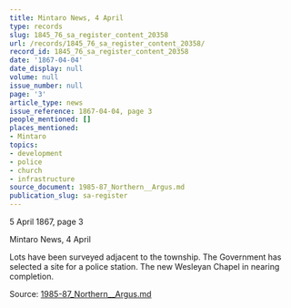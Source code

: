 ```yaml
---
title: Mintaro News, 4 April
type: records
slug: 1845_76_sa_register_content_20358
url: /records/1845_76_sa_register_content_20358/
record_id: 1845_76_sa_register_content_20358
date: '1867-04-04'
date_display: null
volume: null
issue_number: null
page: '3'
article_type: news
issue_reference: 1867-04-04, page 3
people_mentioned: []
places_mentioned:
- Mintaro
topics:
- development
- police
- church
- infrastructure
source_document: 1985-87_Northern__Argus.md
publication_slug: sa-register
---
```


5 April 1867, page 3

Mintaro News, 4 April

Lots have been surveyed adjacent to the township.  The Government has selected a site for a police station.  The new Wesleyan Chapel in nearing completion.

Source: [1985-87_Northern__Argus.md](/downloads/markdown/1985-87_Northern__Argus.md)
